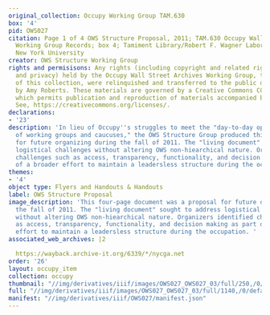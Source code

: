 ```yaml
---
original_collection: Occupy Working Group TAM.630
box: '4'
pid: OWS027
citation: Page 1 of 4 OWS Structure Proposal, 2011; TAM.630 Occupy Wall Street Archives
  Working Group Records; box 4; Tamiment Library/Robert F. Wagner Labor Archives,
  New York University
creator: OWS Structure Working Group
rights and permisisons: Any rights (including copyright and related rights to publicity
  and privacy) held by the Occupy Wall Street Archives Working Group, the creator
  of this collection, were relinquished and transferred to the public domain in 2013
  by Amy Roberts. These materials are governed by a Creative Commons CC0 license,
  which permits publication and reproduction of materials accompanied by full attribution.
  See, https://creativecommons.org/licenses/.
declarations:
- '23'
description: 'In lieu of Occupy''s struggles to meet the "day-to-day operational needs
  of working groups and caucuses," the OWS Structure Group produced this proposal
  for future organizing during the fall of 2011. The "living document" sought to address
  logistical challenges without altering OWS non-hiearchical nature. Organizers identified
  challenges such as access, transparency, functionality, and decision making as part
  of a broader effort to maintain a leadersless structure during the occupation. '
themes:
- '4'
object type: Flyers and Handouts & Handouts
label: OWS Structure Proposal
image_description: 'This four-page document was a proposal for future organizing during
  the fall of 2011. The "living document" sought to address logistical challenges
  without altering OWS non-hiearchical nature. Organizers identified challenges such
  as access, transparency, functionality, and decision making as part of a broader
  effort to maintain a leadersless structure during the occupation. '
associated_web_archives: |2

  https://wayback.archive-it.org/6339/*/nycga.net
order: '26'
layout: occupy_item
collection: occupy
thumbnail: "//img/derivatives/iiif/images/OWS027_OWS027_03/full/250,/0/default.jpg"
full: "//img/derivatives/iiif/images/OWS027_OWS027_03/full/1140,/0/default.jpg"
manifest: "//img/derivatives/iiif/OWS027/manifest.json"
---
```


